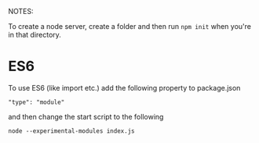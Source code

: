 NOTES:

To create a node server, create a folder and then run `npm init` when you're in that directory.

# ES6
To use ES6 (like import etc.) add the following property to package.json
```
"type": "module"
```
and then change the start script to the following
```
node --experimental-modules index.js
```